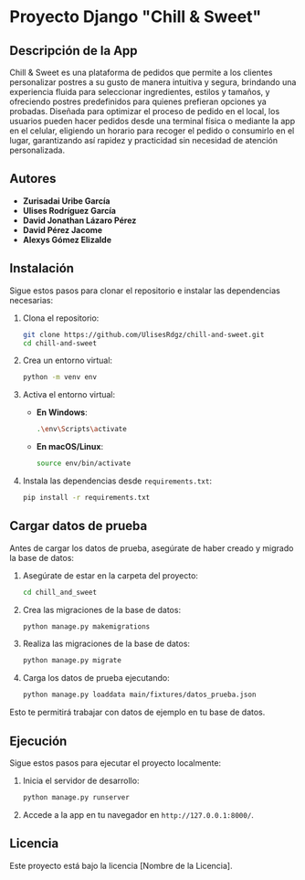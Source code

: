 # Proyecto Django "Chill & Sweet"

## Descripción de la App
Chill & Sweet es una plataforma de pedidos que permite a los clientes personalizar postres a su gusto de manera intuitiva y segura, brindando una experiencia fluida para seleccionar ingredientes, estilos y tamaños, y ofreciendo postres predefinidos para quienes prefieran opciones ya probadas. Diseñada para optimizar el proceso de pedido en el local, los usuarios pueden hacer pedidos desde una terminal física o mediante la app en el celular, eligiendo un horario para recoger el pedido o consumirlo en el lugar, garantizando así rapidez y practicidad sin necesidad de atención personalizada.

## Autores
- **Zurisadai Uribe García**
- **Ulises Rodríguez García**
- **David Jonathan Lázaro Pérez**
- **David Pérez Jacome**
- **Alexys Gómez Elizalde**

## Instalación
Sigue estos pasos para clonar el repositorio e instalar las dependencias necesarias:

1. Clona el repositorio:
   ```bash
   git clone https://github.com/UlisesRdgz/chill-and-sweet.git
   cd chill-and-sweet
   ```

2. Crea un entorno virtual:
   ```bash
   python -m venv env
   ```

3. Activa el entorno virtual:
   - **En Windows**:
     ```bash
     .\env\Scripts\activate
     ```
   - **En macOS/Linux**:
     ```bash
     source env/bin/activate
     ```

4. Instala las dependencias desde `requirements.txt`:
   ```bash
   pip install -r requirements.txt
   ```

## Cargar datos de prueba
Antes de cargar los datos de prueba, asegúrate de haber creado y migrado la base de datos:

1. Asegúrate de estar en la carpeta del proyecto:
   ```bash
   cd chill_and_sweet
   ```

2. Crea las migraciones de la base de datos:
   ```bash
   python manage.py makemigrations
   ```

3. Realiza las migraciones de la base de datos:
   ```bash
   python manage.py migrate
   ```

4. Carga los datos de prueba ejecutando:
   ```bash
   python manage.py loaddata main/fixtures/datos_prueba.json
   ```

Esto te permitirá trabajar con datos de ejemplo en tu base de datos.

## Ejecución
Sigue estos pasos para ejecutar el proyecto localmente:

1. Inicia el servidor de desarrollo:
   ```bash
   python manage.py runserver
   ```

2. Accede a la app en tu navegador en `http://127.0.0.1:8000/`.

## Licencia
Este proyecto está bajo la licencia [Nombre de la Licencia].

